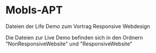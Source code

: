 # MobIs-APT
Dateien der Life Demo zum Vortrag Responsive Webdesign 

Die Dateien zur Live Demo befinden sich in den Ordnern "NonResponsiveWebsite" und "ResponsiveWebsite"
